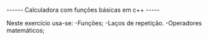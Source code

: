 ------ Calculadora com funções básicas em c++ -----

Neste exercício usa-se: 
-Funções;
-Laços de repetição.
-Operadores matemáticos;